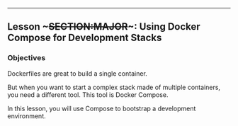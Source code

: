 ---
## Lesson ~~~SECTION:MAJOR~~~: Using Docker Compose for Development Stacks

### Objectives

Dockerfiles are great to build a single container.

But when you want to start a complex stack made of multiple containers,
you need a different tool. This tool is Docker Compose.

In this lesson, you will use Compose to bootstrap a development environment.
